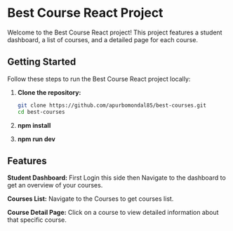 # Best Course React Project

Welcome to the Best Course React project! This project features a student dashboard, a list of courses, and a detailed page for each course.

## Getting Started

Follow these steps to run the Best Course React project locally:

1. **Clone the repository:**

   ```bash
   git clone https://github.com/apurbomondal85/best-courses.git
   cd best-courses
2. **npm install**
3. **npm run dev**

## Features

**Student Dashboard:** First Login this side then Navigate to the dashboard to get an overview of your courses.

**Courses List:** Navigate to the Courses to get courses list.

**Course Detail Page:** Click on a course to view detailed information about that specific course.
